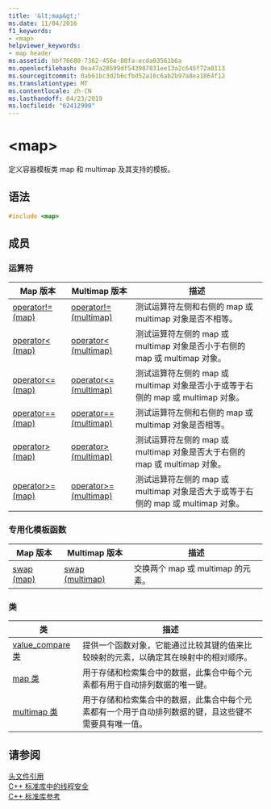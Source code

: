 ```yaml
---
title: '&lt;map&gt;'
ms.date: 11/04/2016
f1_keywords:
- <map>
helpviewer_keywords:
- map header
ms.assetid: bbf76680-7362-456e-88fa-ecda93561b6a
ms.openlocfilehash: 0ea47a28599df543987831ee13a2c645f72a0113
ms.sourcegitcommit: 0ab61bc3d2b6cfbd52a16c6ab2b97a8ea1864f12
ms.translationtype: MT
ms.contentlocale: zh-CN
ms.lasthandoff: 04/23/2019
ms.locfileid: "62412990"
---
```

# <a name="ltmapgt"></a>&lt;map&gt;

定义容器模板类 map 和 multimap 及其支持的模板。

## <a name="syntax"></a>语法

```cpp
#include <map>
```

## <a name="members"></a>成员

### <a name="operators"></a>运算符

|Map 版本|Multimap 版本|描述|
|-----------------|----------------------|-----------------|
|[operator!= (map)](../standard-library/map-operators.md#op_neq)|[operator!= (multimap)](../standard-library/map-operators.md#op_neq)|测试运算符左侧和右侧的 map 或 multimap 对象是否不相等。|
|[operator< (map)](../standard-library/map-operators.md#op_eq_eq)|[operator< (multimap)](../standard-library/map-operators.md#op_eq_eq)|测试运算符左侧的 map 或 multimap 对象是否小于右侧的 map 或 multimap 对象。|
|[operator<= (map)](../standard-library/map-operators.md#op_lt)|[operator\<= (multimap)](../standard-library/map-operators.md#op_lt)|测试运算符左侧的 map 或 multimap 对象是否小于或等于右侧的 map 或 multimap 对象。|
|[operator== (map)](../standard-library/map-operators.md#op_eq_eq)|[operator== (multimap)](../standard-library/map-operators.md#op_eq_eq_multimap)|测试运算符左侧和右侧的 map 或 multimap 对象是否相等。|
|[operator> (map)](../standard-library/map-operators.md#op_gt)|[operator> (multimap)](../standard-library/map-operators.md#op_gt_multimap)|测试运算符左侧的 map 或 multimap 对象是否大于右侧的 map 或 multimap 对象。|
|[operator>= (map)](../standard-library/map-operators.md#op_gt_eq)|[operator>= (multimap)](../standard-library/map-operators.md#op_gt_eq_multimap)|测试运算符左侧的 map 或 multimap 对象是否大于或等于右侧的 map 或 multimap 对象。|

### <a name="specialized-template-functions"></a>专用化模板函数

|Map 版本|Multimap 版本|描述|
|-----------------|----------------------|-----------------|
|[swap (map)](../standard-library/map-functions.md#swap)|[swap (multimap)](../standard-library/map-functions.md#swap_multimap)|交换两个 map 或 multimap 的元素。|

### <a name="classes"></a>类

|类|描述|
|-|-|
|[value_compare 类](../standard-library/value-compare-class-map.md)|提供一个函数对象，它能通过比较其键的值来比较映射的元素，以确定其在映射中的相对顺序。|
|[map 类](../standard-library/map-class.md)|用于存储和检索集合中的数据，此集合中每个元素都有用于自动排列数据的唯一键。|
|[multimap 类](../standard-library/multimap-class.md)|用于存储和检索集合中的数据，此集合中每个元素都有一个用于自动排列数据的键，且这些键不需要具有唯一值。|

## <a name="see-also"></a>请参阅

[头文件引用](../standard-library/cpp-standard-library-header-files.md)<br/>
[C++ 标准库中的线程安全](../standard-library/thread-safety-in-the-cpp-standard-library.md)<br/>
[C++ 标准库参考](../standard-library/cpp-standard-library-reference.md)<br/>
